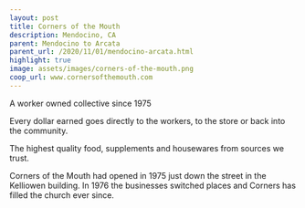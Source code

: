 ```yaml
---
layout: post
title: Corners of the Mouth
description: Mendocino, CA
parent: Mendocino to Arcata
parent_url: /2020/11/01/mendocino-arcata.html
highlight: true
image: assets/images/corners-of-the-mouth.png
coop_url: www.cornersofthemouth.com
---
```


A worker owned collective since 1975

Every dollar earned goes directly to the workers, to the store or back into the community.

The highest quality food, supplements and housewares from sources we trust.

Corners of the Mouth had opened in 1975 just down the street in the Kelliowen building.  In 1976 the businesses switched places and Corners has filled the church ever since.